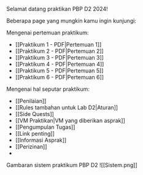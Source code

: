 Selamat datang praktikan PBP D2 2024!

Beberapa page yang mungkin kamu ingin kunjungi:

Mengenai pertemuan praktikum:
- [[Praktikum 1 - PDF|Pertemuan 1]]
- [[Praktikum 2 - PDF|Pertemuan 2]]
- [[Praktikum 3 - PDF|Pertemuan 3]]
- [[Praktikum 4 - PDF|Pertemuan 4]]
- [[Praktikum 5 - PDF|Pertemuan 5]]
- [[Praktikum 6 - PDF|Pertemuan 6]]

Mengenai hal seputar praktikum:
- [[Penilaian]]
- [[Rules tambahan untuk Lab D2|Aturan]]
- [[Side Quests]]
- [[VM Praktikan|VM yang diberikan asprak]]
- [[Pengumpulan Tugas]]
- [[Link penting]]
- [[Informasi Asprak]]
- [[Perizinan]]
- 



Gambaran sistem praktikum PBP D2
![[Sistem.png]]